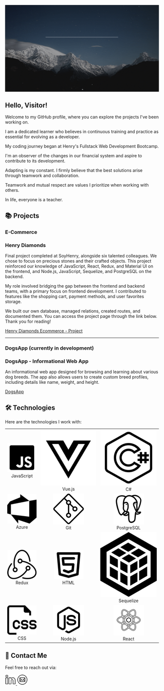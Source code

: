<a>
<img src="./assets/holaMundoSeba.gif" alt="Greetings GIF"> 
</a>

<h2>Hello, Visitor!</h2>

<p>Welcome to my GitHub profile, where you can explore the projects I've been working on.</p>

<p>I am a dedicated learner who believes in continuous training and practice as essential for evolving as a developer.</p>

<p>My coding journey began at Henry's Fullstack Web Development Bootcamp.</p>

<p>I'm an observer of the changes in our financial system and aspire to contribute to its development.</p>

<p>Adapting is my constant. I firmly believe that the best solutions arise through teamwork and collaboration.</p>

<p>Teamwork and mutual respect are values I prioritize when working with others.</p>

<p>In life, everyone is a teacher.</p>

## **📚 Projects**

### E-Commerce

<h3>Henry Diamonds</h3>
<p>
Final project completed at SoyHenry, alongside six talented colleagues. We chose to focus on precious stones and their crafted objects. This project reinforced our knowledge of JavaScript, React, Redux, and Material UI on the frontend, and Node.js, JavaScript, Sequelize, and PostgreSQL on the backend.
</p>

<p>My role involved bridging the gap between the frontend and backend teams, with a primary focus on frontend development. I contributed to features like the shopping cart, payment methods, and user favorites storage.</p>

<p>We built our own database, managed relations, created routes, and documented them. You can access the project page through the link below. Thank you for reading!</p>

<a href="https://frontend-pf-g1.vercel.app/">Henry Diamonds Ecommerce - Project</a>
</p>

---

### DogsApp (currently in development)

<p>
<h3>DogsApp - Informational Web App</h3>
<p>An informational web app designed for browsing and learning about various dog breeds. The app also allows users to create custom breed profiles, including details like name, weight, and height.</p>
</p>

<a href="https://github.com/lordW1lly/Dogs-PI">DogsApp</a>

## **🛠 Technologies**

<p>
Here are the technologies I work with:
</p>

<table  width='100%' style="max-width:100%;">
<tbody width='100%' style="width:100%; margin:0;">
  <tr width='100%' style="width:100%; margin: 0 3% 0 3%;">
    <td align="center">
      <img src="./icons/icons8-javascript-100.png" alt="JavaScript"><br>
      JavaScript
    </td>
    <td align="center">
      <img src="./icons/icons8-vuejs.svg" alt="Vue.js"><br>
      Vue.js
    </td>
    <td align="center">
      <img src="./icons/CsharpIcon.svg" alt="C#"><br>
      C#
    </td>
  </tr>
  <tr width='100%' style="width:100%; margin: 0 3rem 0 3rem;">
    <td align="center">
      <img src="./icons/AzureIcon.png" alt="Azure"><br>
      Azure
    </td>
    <td align="center">
      <img src="./icons/icons8-git-100.png" alt="Git"><br>
      Git
    </td>
    <td align="center">
      <img src="./icons/icons8-postgresql-100.png" alt="PostgreSQL"><br>
      PostgreSQL
    </td>
  </tr>
  <tr style="width:100%; margin: 0 3rem 0 3rem;">
    <td align="center">
      <img src="./icons/redux.png" alt="Redux"><br>
      Redux
    </td>
    <td align="center">
      <img src="./icons/html5.png" alt="HTML"><br>
      HTML
    </td>
    <td align="center">
      <img src="./icons/sequelize.svg" alt="Sequelize"><br>
      Sequelize
    </td>
  </tr>
  <tr>
    <td align="center">
      <img src="./icons/css.png" alt="CSS"><br>
      CSS
    </td>
    <td align="center">
      <img src="./icons/icons8-nodejs-100.png" alt="Node.js"><br>
      Node.js
    </td>
    <td align="center">
      <img src="./icons/icons8-react-100.png" alt="React"><br>
      React
    </td>
  </tr>
  </tbody>
</table>




## **📎 Contact Me**

<p>
Feel free to reach out via:
</p>

<a href="https://www.linkedin.com/in/sebaengelstajn/" target="_blank">
<img src="./icons/icons8-linkedin-100.png" alt="LinkedIn" width="7%" />
</a>  

<a href="mailto:sebastianengelstajn@gmail.com" target="_blank">
<img src="./icons/icons8-sobre-circulado-100.png" alt="Email" width="7%" />
</a>